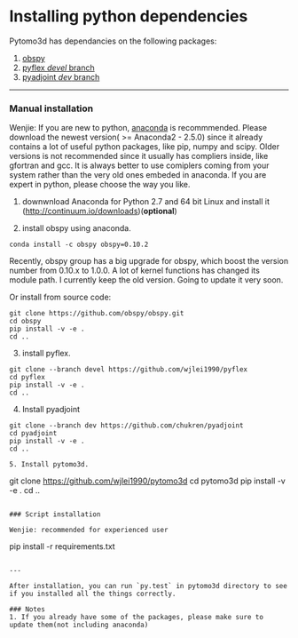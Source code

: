 # Installing python dependencies

Pytomo3d has dependancies on the following packages:

1. [obspy](https://github.com/obspy/obspy)
2. [pyflex *devel* branch](https://github.com/wjlei1990/pyflex)
3. [pyadjoint *dev* branch](https://github.com/chukren/pyadjoint)

---

### Manual installation

Wenjie: If you are new to python, [anaconda](https://www.continuum.io/downloads) is recommmended. Please download the newest version( >= Anaconda2 - 2.5.0) since it already contains a lot of useful python packages, like pip, numpy and scipy.  Older versions is not recommended since it usually has compliers inside, like gfortran and gcc. It is always better to use comiplers coming from your system rather than the very old ones embeded in anaconda. If you are expert in python, please choose the way you like.

1. downwnload Anaconda for Python 2.7 and 64 bit Linux and install it (http://continuum.io/downloads)(**optional**)

2. install obspy using anaconda.
```
conda install -c obspy obspy=0.10.2
```
Recently, obspy group has a big upgrade for obspy, which boost the version
number from 0.10.x to 1.0.0. A lot of kernel functions has changed its module
path. I currently keep the old version. Going to update it very soon.

Or install from source code:
```
git clone https://github.com/obspy/obspy.git
cd obspy
pip install -v -e .
cd ..
```

3. install pyflex.
```
git clone --branch devel https://github.com/wjlei1990/pyflex 
cd pyflex
pip install -v -e .
cd ..
```

4. Install pyadjoint
```
git clone --branch dev https://github.com/chukren/pyadjoint 
cd pyadjoint
pip install -v -e .
cd ..

5. Install pytomo3d.
```
git clone https://github.com/wjlei1990/pytomo3d
cd pytomo3d
pip install -v -e .
cd ..
```

### Script installation

Wenjie: recommended for experienced user

```
pip install -r requirements.txt
```

---

After installation, you can run `py.test` in pytomo3d directory to see if you installed all the things correctly.

### Notes
1. If you already have some of the packages, please make sure to update them(not including anaconda)
